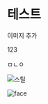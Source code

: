 

# 테스트



이미지 추가



123

ㅁㄴㅇ



![스틸]({{site.url}}/images/2024-06-30-test-1/스틸.jpg)

![face](C:/Users/NNZ/Desktop/Programming/GitHub_Pages/visualnnz.github.io/images/2024-06-30-test-1/face.jpg)
